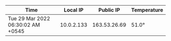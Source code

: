 | Time     | Local IP | Public IP | Temperature |
| ----------- | ----------- | ----------- | ----------- |
| Tue 29 Mar 2022 06:30:02 AM +0545      | 10.0.2.133     | 163.53.26.69  | 51.0° |
